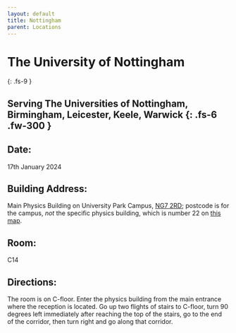 ```yaml
---
layout: default
title: Nottingham
parent: Locations
---
```


# The University of Nottingham
{: .fs-9 }

Serving The Universities of Nottingham, Birmingham, Leicester, Keele, Warwick
{: .fs-6 .fw-300 }
---

## Date:
17th January 2024

## Building Address:
Main Physics Building on University Park Campus, [NG7 2RD](https://maps.app.goo.gl/6EKNxUqA1dTMZd4p6); postcode is for the campus, _not_ the specific physics building, which is number 22 on [this map](https://www.nottingham.ac.uk/sharedresources/documents/mapuniversitypark.pdf). 

## Room:
C14

## Directions:
The room is on C-floor. Enter the physics building from the main entrance where the reception is located. Go up two flights of stairs to C-floor, turn 90 degrees left immediately after reaching the top of the stairs, go to the end of the corridor, then turn right and go along that corridor.